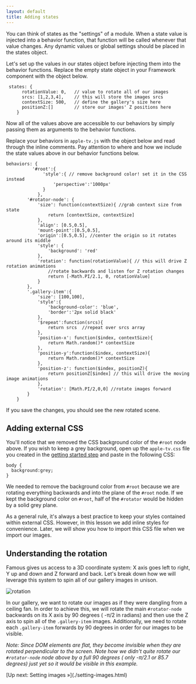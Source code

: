 ```yaml
---
layout: default
title: Adding states
---
```


You can think of states as the "settings" of a module. When a state value is injected into a behavior function, that function will be called whenever that value changes. Any dynamic values or global settings should be placed in the states object.

Let's set up the values in our states object before injecting them into the behavior functions. Replace the empty state object in your Framework component with the object below. 

	 states: {
	      rotationValue: 0,   // value to rotate all of our images  
	      srcs: [1,2,3,4],    // this will store the images srcs
	      contextSize: 500,   // define the gallery's size here
	      positionZ:[]        // store our images' Z positions here
	    } 


Now all of the values above are accessible to our behaviors by simply passing them as arguments to the behavior functions. 

Replace your behaviors in `apple-tv.js` with the object below and read through the inline comments. Pay attention to where and how we include the state values above in our behavior functions below.

	behaviors: {
		      '#root':{
		      	  'style':{ // remove background color! set it in the CSS instead
		      	      'perspective':'1000px'
		      	  }
		      	},
	        '#rotator-node': {
	            'size': function(contextSize){ //grab context size from state
	                return [contextSize, contextSize]
	            },         
	            'align': [0.5,0.5],          
	            'mount-point':[0.5,0.5],
	            'origin':[0.5,0.5], //center the origin so it rotates around its middle   
	            'style': {
	                'background': 'red'
	            },
	            'rotation': function(rotationValue){ // this will drive Z rotation animations
	                //rotate backwards and listen for Z rotation changes
	                return [-Math.PI/2.1, 0, rotationValue] 
	            }
	        },
	        '.gallery-item':{
	            'size': [100,100],  
	            'style':{
	                'background-color': 'blue',
	                'border':'2px solid black'
	            },
	            '$repeat':function(srcs){
	                return srcs  //repeat over srcs array
	            },
	            'position-x': function($index, contextSize){ 
	                return Math.random()* contextSize
	            },
	            'position-y':function($index, contextSize){ 
	                return Math.random()* contextSize
	            },
	            'position-z': function($index, positionZ){ 
	                return positionZ[$index] // this will drive the moving image animations
	            },
	            'rotation': [Math.PI/2,0,0] //rotate images forward
	        }
	    } 


If you save the changes, you should see the new rotated scene. 

## Adding external CSS

You'll notice that we removed the CSS background color of the `#root` node above. If you wish to keep a grey background, open up the `apple-tv.css` file you created in the [getting started step](http://famous.org/framework/AppleTV/getting-started.html) and paste in the following CSS:
 
    body {
      background:grey;
    }

We needed to remove the background color from `#root` because we are rotating everything backwards and into the plane of the `#root` node. If we kept the background color on `#root`, half of the `#rotator` would be hidden by a solid grey plane. 

As a general rule, it's always a best practice to keep your styles contained within external CSS. However, in this lesson we add inline styles for convenience. Later, we will show you how to import this CSS file when we import our images. 

## Understanding the rotation

Famous gives us access to a 3D coordinate system: X axis goes left to right, Y up and down and Z forward and back. Let's break down how we will leverage this system to spin all of our gallery images in unison. 

![rotation](rotation.png)

In our gallery, we want to rotate our images as if they were dangling from a ceiling fan. In order to achieve this, we will rotate the main  `#rotator-node`  backwards on its X axis by 90 degrees ( -&pi;/2 in radians) and then use the Z axis to spin all of the `.gallery-item` images. Additionally, we need to rotate each `.gallery-item` forwards by 90 degrees in order for our images to be visible. 

_Note: Since DOM elements are flat, they become invisible when they are rotated perpendicular to the screen. Note how we didn't quite rotate our `#rotator-node` node above by a full 90 degrees ( only -&pi;/2.1 or 85.7 degrees) just yet so it would be visible in this example._ 

<span class="cta">
[Up next: Setting images &raquo;](./setting-images.html)
</span>
